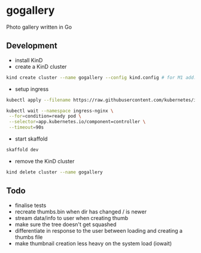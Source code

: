 # gogallery
Photo gallery written in Go

## Development
 * install KinD
 * create a KinD cluster
 ```bash
kind create cluster --name gogallery --config kind.config # for M1 add: --image rossgeorgiev/kind-node-arm64:v1.20.0
 ```
 * setup ingress
 ```bash
kubectl apply --filename https://raw.githubusercontent.com/kubernetes/ingress-nginx/master/deploy/static/provider/kind/deploy.yaml

kubectl wait --namespace ingress-nginx \
  --for=condition=ready pod \
  --selector=app.kubernetes.io/component=controller \
  --timeout=90s
 ```
 * start skaffold
 ```bash
skaffold dev
 ```

 * remove the KinD cluster
 ```bash
kind delete cluster --name gogallery
 ```

## Todo
 * finalise tests
 * recreate thumbs.bin when dir has changed / is newer
 * stream data/info to user when creating thumb
 * make sure the tree doesn't get squashed
 * differentiate in response to the user between loading and creating a thumbs file
 * make thumbnail creation less heavy on the system load (iowait)
